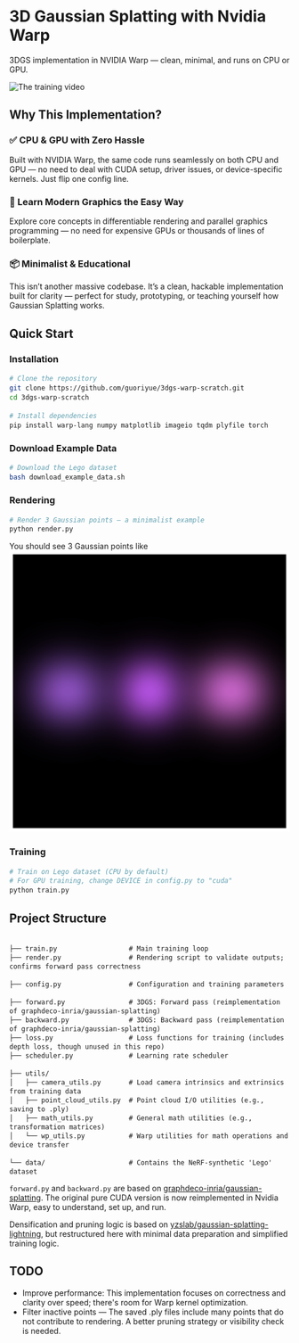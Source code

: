 # 3D Gaussian Splatting with Nvidia Warp

3DGS implementation in NVIDIA Warp — clean, minimal, and runs on CPU or GPU.

![The training video](examples/example_lego_train.gif)

## Why This Implementation?

### ✅ CPU & GPU with Zero Hassle

Built with NVIDIA Warp, the same code runs seamlessly on both CPU and GPU — no need to deal with CUDA setup, driver issues, or device-specific kernels. Just flip one config line.

### 🧠 Learn Modern Graphics the Easy Way

Explore core concepts in differentiable rendering and parallel graphics programming — no need for expensive GPUs or thousands of lines of boilerplate.

### 📦 Minimalist & Educational

This isn’t another massive codebase. It’s a clean, hackable implementation built for clarity — perfect for study, prototyping, or teaching yourself how Gaussian Splatting works.

## Quick Start

### Installation

```bash
# Clone the repository
git clone https://github.com/guoriyue/3dgs-warp-scratch.git
cd 3dgs-warp-scratch

# Install dependencies
pip install warp-lang numpy matplotlib imageio tqdm plyfile torch
```

### Download Example Data

```bash
# Download the Lego dataset
bash download_example_data.sh
```


### Rendering

```bash
# Render 3 Gaussian points – a minimalist example
python render.py
```
You should see 3 Gaussian points like ![this](examples/example_render.png)

### Training

```bash
# Train on Lego dataset (CPU by default)
# For GPU training, change DEVICE in config.py to "cuda"
python train.py
```


## Project Structure

```

├── train.py                  # Main training loop
├── render.py                 # Rendering script to validate outputs; confirms forward pass correctness

├── config.py                 # Configuration and training parameters

├── forward.py                # 3DGS: Forward pass (reimplementation of graphdeco-inria/gaussian-splatting)
├── backward.py               # 3DGS: Backward pass (reimplementation of graphdeco-inria/gaussian-splatting)
├── loss.py                   # Loss functions for training (includes depth loss, though unused in this repo)
├── scheduler.py              # Learning rate scheduler

├── utils/
│   ├── camera_utils.py       # Load camera intrinsics and extrinsics from training data
│   ├── point_cloud_utils.py  # Point cloud I/O utilities (e.g., saving to .ply)
│   ├── math_utils.py         # General math utilities (e.g., transformation matrices)
│   └── wp_utils.py           # Warp utilities for math operations and device transfer

└── data/                     # Contains the NeRF-synthetic 'Lego' dataset

```

`forward.py` and `backward.py` are based on [graphdeco-inria/gaussian-splatting](https://github.com/graphdeco-inria/gaussian-splatting). The original pure CUDA version is now reimplemented in Nvidia Warp, easy to understand, set up, and run.

Densification and pruning logic is based on [yzslab/gaussian-splatting-lightning](https://github.com/yzslab/gaussian-splatting-lightning), but restructured here with minimal data preparation and simplified training logic.

## TODO

- Improve performance: This implementation focuses on correctness and clarity over speed; there's room for Warp kernel optimization.
- Filter inactive points — The saved .ply files include many points that do not contribute to rendering. A better pruning strategy or visibility check is needed.